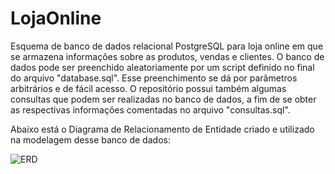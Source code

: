 # LojaOnline
Esquema de banco de dados relacional PostgreSQL para loja online em que se armazena informações sobre as produtos, vendas e clientes.
O banco de dados pode ser preenchido aleatoriamente por um script definido no final do arquivo "database.sql". Esse preenchimento se
dá por parâmetros arbitrários e de fácil acesso. O repositório possui também algumas consultas que podem ser realizadas no banco de 
dados, a fim de se obter as respectivas informações comentadas no arquivo "consultas.sql".

Abaixo está o Diagrama de Relacionamento de Entidade criado e utilizado na modelagem desse banco de dados:

![ERD](https://user-images.githubusercontent.com/124313519/229375849-fd0e29ab-2425-4857-b7f2-12fd8f70e5a3.png)
